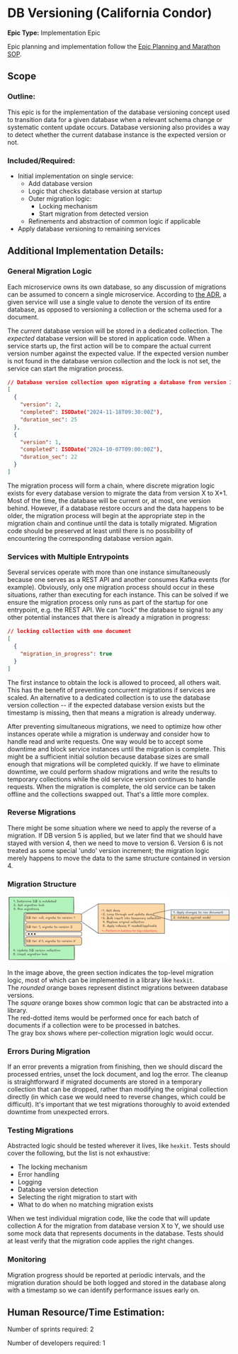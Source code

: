 # DB Versioning (California Condor)
**Epic Type:** Implementation Epic

Epic planning and implementation follow the
[Epic Planning and Marathon SOP](https://docs.ghga-dev.de/main/sops/sop001_epic_planning.html).

## Scope
### Outline:
This epic is for the implementation of the database versioning concept used to
transition data for a given database when a relevant schema change or systematic content
update occurs. Database versioning also provides a way to detect whether the current
database instance is the expected version or not. 


### Included/Required:
- Initial implementation on single service:
  - Add database version
  - Logic that checks database version at startup
  - Outer migration logic:
    - Locking mechanism
    - Start migration from detected version
  - Refinements and abstraction of common logic if applicable
- Apply database versioning to remaining services


## Additional Implementation Details:

### General Migration Logic

Each microservice owns its own database, so any discussion of migrations can be assumed
to concern a single microservice. According to
[the ADR](https://github.com/ghga-de/adrs/pull/28), a given service will use a
single value to denote the version of its entire database, as opposed to versioning a
collection or the schema used for a document.

The *current* database version will be stored in a dedicated collection. The *expected*
database version will be stored in application code. When a service starts up, the
first action will be to compare the actual current version number against the expected
value. If the expected version number is not found in the database version collection
and the lock is not set, the service can start the migration process.

```json
// Database version collection upon migrating a database from version 1 to version 2:
[
  {
    "version": 2,
    "completed": ISODate("2024-11-18T09:30:00Z"),
    "duration_sec": 25
  },
  {
    "version": 1,
    "completed": ISODate("2024-10-07T09:00:00Z"),
    "duration_sec": 22
  }
]
```

The migration process will form a chain, where discrete migration logic exists for
every database version to migrate the data from version X to X+1. Most of the time, the
database will be current or, at most, one version behind. However, if a database restore
occurs and the data happens to be older, the migration process will begin at the
appropriate step in the migration chain and continue until the data is totally migrated.
Migration code should be preserved at least until there is no possibility of 
encountering the corresponding database version again.


### Services with Multiple Entrypoints

Several services operate with more than one instance simultaneously because one serves
as a REST API and another consumes Kafka events (for example). Obviously, only one
migration process should occur in these situations, rather than executing for each
instance. This can be solved if we ensure the migration process only runs as part of
the startup for one entrypoint, e.g. the REST API. We can "lock" the database to signal
to any other potential instances that there is already a migration in progress:

```json
// locking collection with one document
[
  {
    "migration_in_progress": true
  }
]
```

The first instance to obtain the lock is allowed to proceed, all others wait. This has
the benefit of preventing concurrent migrations if services are scaled. An alternative
to a dedicated collection is to use the database version collection -- if the
expected database version exists but the timestamp is missing, then that means a
migration is already underway.

After preventing simultaneous migrations, we need to optimize how other instances
operate while a migration is underway and consider how to handle read and 
write requests. One way would be to accept some downtime and
block service instances until the migration is complete. This might be a
sufficient initial solution because database sizes are small enough that migrations will
be completed quickly. If we have to eliminate downtime, we could perform shadow
migrations and write the results to temporary collections while the old service
version continues to handle requests. When the migration is complete, the old service
can be taken offline and the collections swapped out. That's a little more complex.

### Reverse Migrations

There might be some situation where we need to apply the reverse of a migration.
If DB version 5 is applied, but we later find that we should have stayed with version 4,
then we need to move to version 6. Version 6 is not treated as some special 'undo'
version increment; the migration logic merely happens to move the data to the same
structure contained in version 4.

### Migration Structure

![Migration structure](./images/db%20migrations%20white%20bg.png)

In the image above, the green section indicates the top-level migration logic, most of
which can be implemented in a library like `hexkit`.  
The *rounded* orange boxes represent distinct migrations between database versions.  
The *square* orange boxes show common logic that can be abstracted into a library.  
The red-dotted items would be performed once for each batch of documents if a collection
were to be processed in batches.  
The gray box shows where per-collection migration logic would occur.

### Errors During Migration

If an error prevents a migration from finishing, then we should discard the processed
entries, unset the lock document, and log the error. The cleanup is straightforward if
migrated documents are stored in a temporary collection that can be dropped, rather than
modifying the original collection directly (in which case we would need to reverse
changes, which could be difficult). It's important that we test migrations thoroughly
to avoid extended downtime from unexpected errors.

### Testing Migrations

Abstracted logic should be tested wherever it lives, like `hexkit`.
Tests should cover the following, but the list is not exhaustive:
- The locking mechanism
- Error handling
- Logging
- Database version detection
- Selecting the right migration to start with
- What to do when no matching migration exists

When we test individual migration code, like the code that will update collection A for
the migration from database version X to Y, we should use some mock data that represents
documents in the database.
Tests should at least verify that the migration code applies the right changes.


### Monitoring

Migration progress should be reported at periodic intervals, and the migration duration
should be both logged and stored in the database along with a timestamp so we can
identify performance issues early on.


## Human Resource/Time Estimation:

Number of sprints required: 2

Number of developers required: 1
